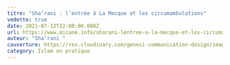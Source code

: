 ```yaml
---
titre: "Sha’rani : l’entrée à La Mecque et les circumambulations"
vedette: true
date: 2021-07-12T22:00:00.000Z
url: https://www.mizane.info/sharani-lentree-a-la-mecque-et-les-circumambulations/
auteur: "Sha’rani "
couverture: https://res.cloudinary.com/genesi-communication-design/image/upload/v1626372079/phpB5WpzA_j7hwuc.jpg
category: Islam en pratique
---
```

